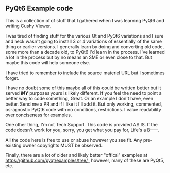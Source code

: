 
## PyQt6 Example code

This is a collection of of stuff that I gathered when I was learning PyQt6
and writing Cushy Viewer.

I was tired of finding stuff for the various Qt and PyQt6 variations and
I sure and heck wasn't going to install 3 or 4 variations of essentially
of the same thing or earlier versions. I generally learn by doing and
converting old code, some more than a decade old, to PyQt6 I'd learn in
the process. I've learned a lot in the process but by no means an SME or
even close to that. But maybe this code will help someone else.

I have tried to remember to include the source materiel URL but I sometimes forget.

I have no doubt some of this maybe all of this could be written better
but it served ***MY*** purposes yours is likely different. If you feel
the need to point a better way to code something, Great. Or an example I
don't have, even better. Send me a PR and if I like it I'll add it.
But only working, commented, os-agnostic PyQt6 code with no conditions, restrictions. I value
readability over conciseness for examples.

One other thing, I'm not Tech Support. This code is provided AS IS.
If the code doesn't work for you, sorry, you get what you pay for, Life's a B----.

All the code here is free to use or abuse however you see fit. Any pre-existing
owner copyrights MUST be observed.

Finally, there are a lot of older and likely better "offical" examples at https://github.com/pyqt/examples/tree/_
however, many of these are PyQt5, etc.
